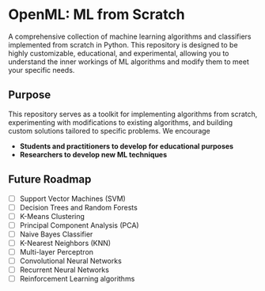 # OpenML: ML from Scratch

A comprehensive collection of machine learning algorithms and classifiers implemented from scratch in Python. This repository is designed to be highly customizable, educational, and experimental, allowing you to understand the inner workings of ML algorithms and modify them to meet your specific needs.

## Purpose

This repository serves as a toolkit for implementing algorithms from scratch, experimenting with modifications to existing algorithms, and building custom solutions tailored to specific problems. We encourage
- **Students and practitioners to develop for educational purposes**
- **Researchers to develop new ML techniques**

## Future Roadmap

- [ ] Support Vector Machines (SVM)
- [ ] Decision Trees and Random Forests
- [ ] K-Means Clustering
- [ ] Principal Component Analysis (PCA)
- [ ] Naive Bayes Classifier
- [ ] K-Nearest Neighbors (KNN)
- [ ] Multi-layer Perceptron
- [ ] Convolutional Neural Networks
- [ ] Recurrent Neural Networks
- [ ] Reinforcement Learning algorithms